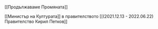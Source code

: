 [[Продължаваме Промяната]]

[[Министър на Културата]] в правителството  [[(2021.12.13 - 2022.06.22) Правителство Кирил Петков]]